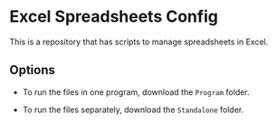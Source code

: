 # Excel Spreadsheets Config
This is a repository that has scripts to manage spreadsheets in Excel.

## Options

- To run the files in one program, download the `Program` folder.

- To run the files separately, download the `Standalone` folder.